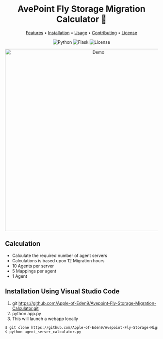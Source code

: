 <h1 align="center">AvePoint Fly Storage Migration Calculator 🚀</h1>

<p align="center">
  <a href="#features">Features</a> •
  <a href="#installation">Installation</a> •
  <a href="#usage">Usage</a> •
  <a href="#contributing">Contributing</a> •
  <a href="#license">License</a>
</p>

<p align="center">
  <img alt="Python" src="https://img.shields.io/badge/python-v3.9-blue?logo=python&logoColor=white">
  <img alt="Flask" src="https://img.shields.io/badge/flask-v2.0.2-blue?logo=flask&logoColor=white">
  <img alt="License" src="https://img.shields.io/badge/license-MIT-green">
</p>

<p align="center">
  <img src="https://user-images.githubusercontent.com/1234567/12345678-example.gif" alt="Demo" width="600">
</p>

## Calculation

- Calculate the required number of agent servers
- Calculations is based upon 12 Migration hours
- 10 Agents per server
- 5 Mappings per agent
- 1 Agent


## Installation Using Visual Studio Code

1. git https://github.com/Apple-of-Eden9/Avepoint-Fly-Storage-Migration-Calculator.git
2. python app.py
3. This will launch a webapp locally

```bash
$ git clone https://github.com/Apple-of-Eden9/Avepoint-Fly-Storage-Migration-Calculator.git
$ python agent_server_calculator.py
